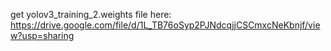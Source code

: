get yolov3_training_2.weights file here:
https://drive.google.com/file/d/1L_TB76oSyp2PJNdcqjjCSCmxcNeKbnjf/view?usp=sharing
